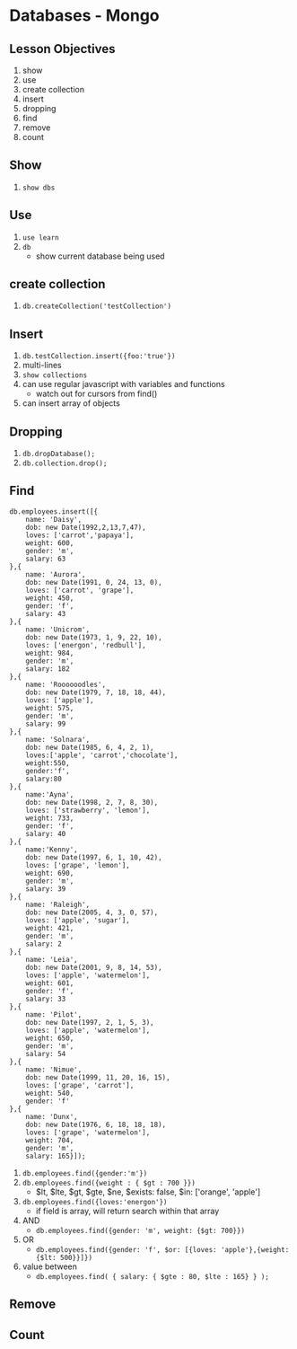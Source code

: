 # Databases - Mongo

## Lesson Objectives
1. show
1. use
1. create collection
1. insert
1. dropping
1. find
1. remove
1. count

## Show
1. `show dbs`

## Use
1. `use learn`
1. `db`
	- show current database being used

## create collection
1. `db.createCollection('testCollection')`

## Insert
1. `db.testCollection.insert({foo:'true'})`
1. multi-lines
1. `show collections`
1. can use regular javascript with variables and functions
	- watch out for cursors from find()
1. can insert array of objects

## Dropping
1. `db.dropDatabase();`
1. `db.collection.drop();`

## Find
```
db.employees.insert([{
	name: 'Daisy',
	dob: new Date(1992,2,13,7,47),
	loves: ['carrot','papaya'],
	weight: 600,
	gender: 'm',
	salary: 63
},{
	name: 'Aurora',
	dob: new Date(1991, 0, 24, 13, 0),
	loves: ['carrot', 'grape'],
	weight: 450,
	gender: 'f',
	salary: 43
},{
	name: 'Unicrom',
	dob: new Date(1973, 1, 9, 22, 10),
	loves: ['energon', 'redbull'],
	weight: 984,
	gender: 'm',
	salary: 182
},{
	name: 'Roooooodles',
	dob: new Date(1979, 7, 18, 18, 44),
	loves: ['apple'],
	weight: 575,
	gender: 'm',
	salary: 99
},{
	name: 'Solnara',
	dob: new Date(1985, 6, 4, 2, 1),
	loves:['apple', 'carrot','chocolate'],
	weight:550,
	gender:'f',
	salary:80
},{
	name:'Ayna',
	dob: new Date(1998, 2, 7, 8, 30),
	loves: ['strawberry', 'lemon'],
	weight: 733,
	gender: 'f',
	salary: 40
},{
	name:'Kenny',
	dob: new Date(1997, 6, 1, 10, 42),
	loves: ['grape', 'lemon'],
	weight: 690,
	gender: 'm',
	salary: 39
},{
	name: 'Raleigh',
	dob: new Date(2005, 4, 3, 0, 57),
	loves: ['apple', 'sugar'],
	weight: 421,
	gender: 'm',
	salary: 2
},{
	name: 'Leia',
	dob: new Date(2001, 9, 8, 14, 53),
	loves: ['apple', 'watermelon'],
	weight: 601,
	gender: 'f',
	salary: 33
},{
	name: 'Pilot',
	dob: new Date(1997, 2, 1, 5, 3),
	loves: ['apple', 'watermelon'],
	weight: 650,
	gender: 'm',
	salary: 54
},{
	name: 'Nimue',
	dob: new Date(1999, 11, 20, 16, 15),
	loves: ['grape', 'carrot'],
	weight: 540,
	gender: 'f'
},{
	name: 'Dunx',
	dob: new Date(1976, 6, 18, 18, 18),
	loves: ['grape', 'watermelon'],
	weight: 704,
	gender: 'm',
	salary: 165}]);
```

1. `db.employees.find({gender:'m'})`
1. `db.employees.find({weight : { $gt : 700 }})`
	- $lt, $lte, $gt, $gte, $ne, $exists: false, $in: ['orange', 'apple']
1. `db.employees.find({loves:'energon'})`
	- if field is array, will return search within that array
1. AND
	- `db.employees.find({gender: 'm', weight: {$gt: 700}})`
1. OR
	- `db.employees.find({gender: 'f', $or: [{loves: 'apple'},{weight: {$lt: 500}}]})`
1. value between
	- `db.employees.find( { salary: { $gte : 80, $lte : 165} } );`

## Remove
## Count
